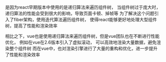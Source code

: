 是因为react早期版本中使用的是递归算法来遍历组件树，
当组件树过于庞大时，递归算法的性能会受到很大的影响，导致页面卡顿、掉帧等
为了解决这个问题引入了fiber架构，使用迭代算法遍历组件树，
使得react能够更好地处理大型组件树，提高了性能和渲染效率

相比之下，vue也是使用递归算法来遍历组件树，但是vue团队也在不断进行性能优化，
例如在vue在2.6版本引入了虚拟滚动，
可以高效地渲染大量数据，避免渲染整个组件树
而在vue中，也对渲染引擎进行了大量的重构和优化，进一步提升了性能和渲染效率
